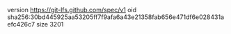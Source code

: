 version https://git-lfs.github.com/spec/v1
oid sha256:30bd445925aa53205ff7f9afa6a43e21358fab656e471df6e028431aefc426c7
size 3201
